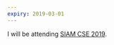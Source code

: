 ```yaml
---
expiry: 2019-03-01
---
```

I will be attending [SIAM CSE 2019](https://www.siam.org/Conferences/CM/Main/cse19).